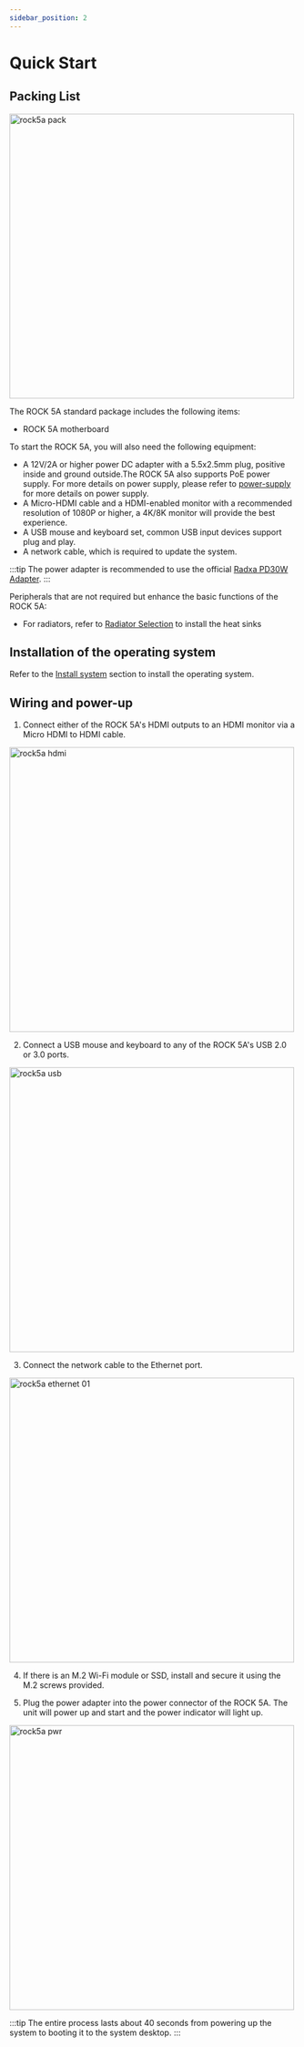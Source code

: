```yaml
---
sidebar_position: 2
---
```


# Quick Start

## Packing List

<img src="/img/rock5a/rock5a-package.webp" width="500" alt="rock5a pack" />

The ROCK 5A standard package includes the following items:

- ROCK 5A motherboard

To start the ROCK 5A, you will also need the following equipment:

- A 12V/2A or higher power DC adapter with a 5.5x2.5mm plug, positive inside and ground outside.The ROCK 5A also supports PoE power supply. For more details on power supply, please refer to [power-supply](./power-supply) for more details on power supply.
- A Micro-HDMI cable and a HDMI-enabled monitor with a recommended resolution of 1080P or higher, a 4K/8K monitor will provide the best experience.
- A USB mouse and keyboard set, common USB input devices support plug and play.
- A network cable, which is required to update the system.

:::tip
The power adapter is recommended to use the official [Radxa PD30W Adapter](../../../accessories/pd_30w).
:::

Peripherals that are not required but enhance the basic functions of the ROCK 5A:

- For radiators, refer to [Radiator Selection](./interface-usage/fan) to install the heat sinks

## Installation of the operating system

Refer to the [Install system](./install-os/) section to install the operating system.

## Wiring and power-up

1. Connect either of the ROCK 5A's HDMI outputs to an HDMI monitor via a Micro HDMI to HDMI cable.

<img src="/img/rock5a/rock5a_hdmi.webp" width="500" alt="rock5a hdmi" />

2. Connect a USB mouse and keyboard to any of the ROCK 5A's USB 2.0 or 3.0 ports.

<img src="/img/rock5a/rock5a_usb.webp" width="500" alt="rock5a usb" />

3. Connect the network cable to the Ethernet port.

<img src="/img/rock5a/rock5a_ethernet_01.webp" width="500" alt="rock5a ethernet 01" />

4. If there is an M.2 Wi-Fi module or SSD, install and secure it using the M.2 screws provided.

5. Plug the power adapter into the power connector of the ROCK 5A. The unit will power up and start and the power indicator will light up.

<img src="/img/rock5a/rock5a_power.webp" alt="rock5a pwr" width="500" />

:::tip
The entire process lasts about 40 seconds from powering up the system to booting it to the system desktop.
:::
